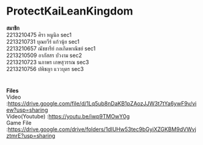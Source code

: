 # ProtectKaiLeanKingdom

**สมาชิก** <br />
2213210475 ศิรา หนูนิล sec1 <br />
2213210731 บุณยวีร์ แก้วนุ้ย sec1 <br />
2213210657 ณัชชารีย์ กอเกิดพาณิชย์ sec1 <br />
2213210509 อาภัสสร บัวงาม sec2 <br />
2213210723 นภาพร เกษสุวรรณ sec3 <br />
2213210756 ปพิชญา แววบุตร sec3 <br />
# 
**Files** <br />
Video           :https://drive.google.com/file/d/1Lq5ub8nDaKB1pZAozJJW3t7tYa6ywF9v/view?usp=sharing <br />
Video(Youtube)  :https://youtu.be/iwp9TMOwY0g <br />
Game File       :https://drive.google.com/drive/folders/1dIUHw53tec9bGyiXZGKBM9dVWvjztmrE?usp=sharing <br />
